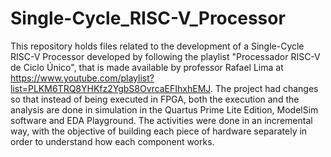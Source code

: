 # Single-Cycle_RISC-V_Processor
This repository holds files related to the development of a Single-Cycle RISC-V Processor developed by following the playlist "Processador RISC-V de Ciclo Único", that is made available by professor Rafael Lima at https://www.youtube.com/playlist?list=PLKM6TRQ8YHKfz2YgbS8OvrcaEFIhxhEMJ. The project had changes so that instead of being executed in FPGA, both the execution and the analysis are done in simulation in the Quartus Prime Lite Edition, ModelSim software and EDA Playground. The activities were done in an incremental way, with the objective of building each piece of hardware separately in order to understand how each component works.
